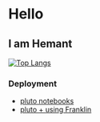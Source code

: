 # Hello
## I am Hemant
[![Top Langs](https://github-readme-stats.vercel.app/api/top-langs/?username=themantra108)](https://github.com/themantra108/github-readme-stats)
### Deployment
  * [pluto notebooks](https://themantra108.github.io/kaggle/)
  * [pluto + using Franklin](https://themantra108.github.io/plutoTemplate/)
